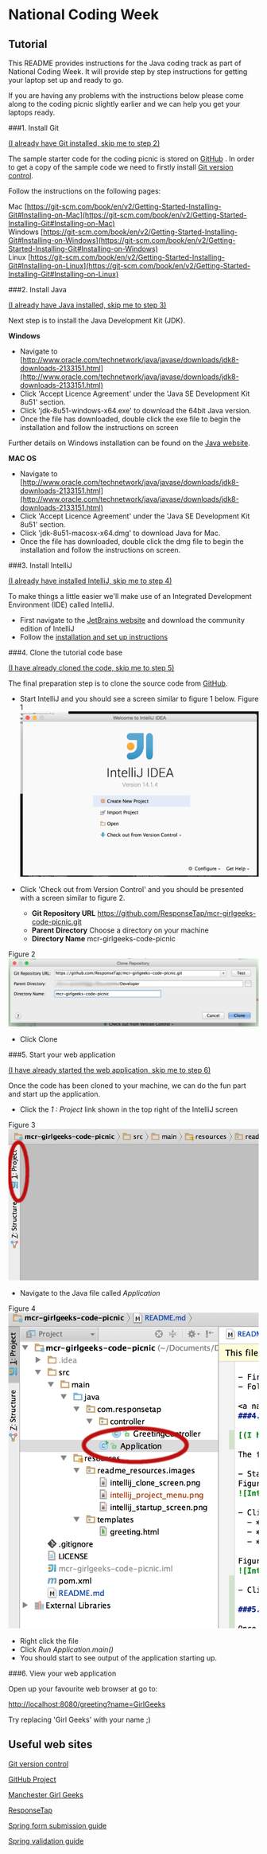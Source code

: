 # National Coding Week

## Tutorial

This README provides instructions for the Java coding track as part of National Coding Week. It will provide step by step instructions for getting your laptop set up and ready to go.

If you are having any problems with the instructions below please come along to the coding picnic slightly earlier and 
we can help you get your laptops ready.

###1. Install Git

[(I already have Git installed, skip me to step 2)](#step2Java)

The sample starter code for the coding picnic is stored on [GitHub](https://github.com/ResponseTap/mcr-girlgeeks-code-picnic)
. In order to get a copy of the sample code we need to firstly install [Git version control](https://git-scm.com).

Follow the instructions on the following pages:

Mac [https://git-scm.com/book/en/v2/Getting-Started-Installing-Git#Installing-on-Mac](https://git-scm.com/book/en/v2/Getting-Started-Installing-Git#Installing-on-Mac)  
Windows [https://git-scm.com/book/en/v2/Getting-Started-Installing-Git#Installing-on-Windows](https://git-scm.com/book/en/v2/Getting-Started-Installing-Git#Installing-on-Windows)  
Linux [https://git-scm.com/book/en/v2/Getting-Started-Installing-Git#Installing-on-Linux](https://git-scm.com/book/en/v2/Getting-Started-Installing-Git#Installing-on-Linux)  

<a name="step2Java"></a>
###2. Install Java

[(I already have Java installed, skip me to step 3)](#step3Ide)

Next step is to install the Java Development Kit (JDK).

**Windows**

- Navigate to [http://www.oracle.com/technetwork/java/javase/downloads/jdk8-downloads-2133151.html](http://www.oracle.com/technetwork/java/javase/downloads/jdk8-downloads-2133151.html)  
- Click 'Accept Licence Agreement' under the 'Java SE Development Kit 8u51' section.  
- Click 'jdk-8u51-windows-x64.exe' to download the 64bit Java version.
- Once the file has downloaded, double click the exe file to begin the installation and follow the instructions on screen

Further details on Windows installation can be found on the [Java website](https://docs.oracle.com/javase/8/docs/technotes/guides/install/windows_jdk_install.html).

**MAC OS**

- Navigate to [http://www.oracle.com/technetwork/java/javase/downloads/jdk8-downloads-2133151.html](http://www.oracle.com/technetwork/java/javase/downloads/jdk8-downloads-2133151.html)  
- Click 'Accept Licence Agreement' under the 'Java SE Development Kit 8u51' section.  
- Click 'jdk-8u51-macosx-x64.dmg' to download Java for Mac.
- Once the file has downloaded, double click the dmg file to begin the installation and follow the instructions on screen.

<a name="step3Ide"></a>
###3. Install IntelliJ

[(I already have installed IntelliJ, skip me to step 4)](#step4Clone)

To make things a little easier we'll make use of an Integrated Development Environment (IDE) called IntelliJ.

- First navigate to the [JetBrains website](https://www.jetbrains.com/idea/download/) and download the community edition of IntelliJ  
- Follow the [installation and set up instructions](https://www.jetbrains.com/idea/documentation/)  

<a name="step4Clone"></a>
###4. Clone the tutorial code base

[(I have already cloned the code, skip me to step 5)](#step5Start)

The final preparation step is to clone the source code from [GitHub](https://github.com/ResponseTap/mcr-girlgeeks-code-picnic).

- Start IntelliJ and you should see a screen similar to figure 1 below.
Figure 1
![IntelliJ Startup](src/main/resources/readme_resources/images/intellij_startup_screen.png "Figure 1")

- Click 'Check out from Version Control' and you should be presented with a screen similar to figure 2.  
  - **Git Repository URL** https://github.com/ResponseTap/mcr-girlgeeks-code-picnic.git
  - **Parent Directory** Choose a directory on your machine
  - **Directory Name** mcr-girlgeeks-code-picnic
  
Figure 2
![IntelliJ clone](src/main/resources/readme_resources/images/intellij_clone_screen.png "Figure 2")  

- Click Clone

<a name="step5Start"></a>
###5. Start your web application

[(I have already started the web application, skip me to step 6)](#step6Browser)

Once the code has been cloned to your machine, we can do the fun part and start up the application.

- Click the *1 : Project* link shown in the top right of the IntelliJ screen

Figure 3  
![IntelliJ project link](src/main/resources/readme_resources/images/intellij_project_menu.png "Figure 3")  

- Navigate to the Java file called *Application*

Figure 4  
![IntelliJ project link](src/main/resources/readme_resources/images/intellij_application_menu.png "Figure 4")

- Right click the file
- Click *Run Application.main()*
- You should start to see output of the application starting up.

<a name="step6Browser"></a>
###6. View your web application

Open up your favourite web browser at go to:

[http://localhost:8080/greeting?name=GirlGeeks](http://localhost:8080/greeting?name=GirlGeeks)

Try replacing 'Girl Geeks' with your name ;)



## Useful web sites

[Git version control](https://git-scm.com)

[GitHub Project](https://github.com/ResponseTap/mcr-girlgeeks-code-picnic)

[Manchester Girl Geeks](http://manchester.girlgeekdinners.com)

[ResponseTap](http://responsetap.com)

[Spring form submission guide](http://spring.io/guides/gs/handling-form-submission/)

[Spring validation guide](http://spring.io/guides/gs/validating-form-input/)

